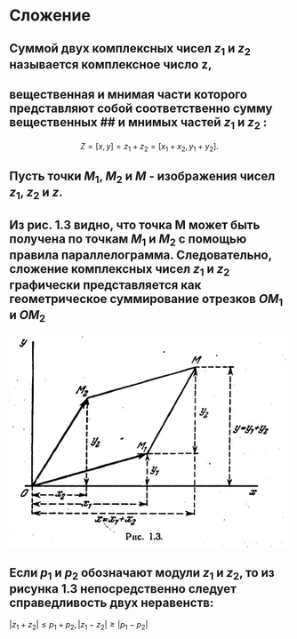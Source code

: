 # Сложение

## Суммой двух комплексных чисел $z_{1}$ и $z_{2}$ называется комплексное число z, 
## вещественная и мнимая части которого представляют собой соответственно сумму вещественных ## и мнимых частей $z_{1}$ и $z_{2}$ :
$$
    Z = [x,y] = z_{1} + z_{2} = [x_{1}+x_{2},y_{1}+y_{2}].
$$
 ## Пусть точки $M_{1}$, $M_{2}$ и $M$ - изображения чисел $z_{1}$, $z_{2}$ и $z$.   
 ## Из рис. 1.3 видно, что точка M может быть получена по точкам $M_{1}$ и $M_{2}$ с помощью правила параллелограмма. Следовательно, сложение комплексных чисел $z_{1}$ и $z_{2}$ графически представляется как геометрическое суммирование отрезков $OM_{1}$ и $OM_{2}$

 ![](../../Картинки/Рис%201.3.png)

 ## Если $p_{1}$ и $p_{2}$ обозначают модули $z_{1}$ и $z_{2}$, то из рисунка 1.3 непосредственно следует справедливость двух неравенств: 
 $|z_{1} + z_{2}| \leqslant p_{1}+p_{2}, |z_{1}-z_{2}| \geqslant |p_{1}-p_{2}|$